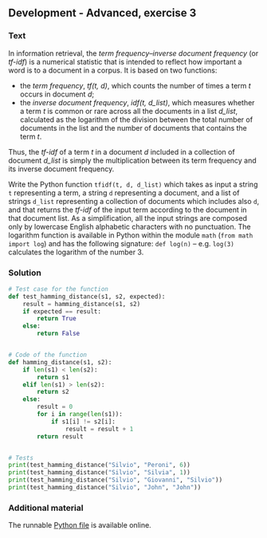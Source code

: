 ## Development - Advanced, exercise 3

### Text
In information retrieval, the *term frequency–inverse document frequency* (or *tf-idf*) is a numerical statistic that is intended to reflect how important a word is to a document in a corpus. It is based on two functions:

* the *term frequency*, *tf(t, d)*, which counts the number of times a term *t* occurs in document *d*;
* the *inverse document frequency*, *idf(t, d_list)*, which measures whether a term *t* is common or rare across all the documents in a list *d_list*, calculated as the logarithm of the division between the total number of documents in the list and the number of documents that contains the term *t*. 

Thus, the *tf-idf* of a term *t* in a document *d* included in a collection of document *d_list* is simply the multiplication between its term frequency and its inverse document frequency.

Write the Python function `tfidf(t, d, d_list)` which takes as input a string `t` representing a term, a string `d` representing a document, and a list of strings `d_list` representing a collection of documents which includes also `d`, and that returns the *tf-idf* of the input term according to the document in that document list. As a simplification, all the input strings are composed only by lowercase English alphabetic characters with no punctuation. The logarithm function is available in Python within the module `math` (`from math import log`) and has the following signature: `def log(n)` – e.g. `log(3)` calculates the logarithm of the number 3.

### Solution
```python
# Test case for the function
def test_hamming_distance(s1, s2, expected):
    result = hamming_distance(s1, s2)
    if expected == result:
        return True
    else:
        return False


# Code of the function
def hamming_distance(s1, s2):
    if len(s1) < len(s2):
        return s1
    elif len(s1) > len(s2):
        return s2
    else:
        result = 0
        for i in range(len(s1)):
            if s1[i] != s2[i]:
                result = result + 1
        return result


# Tests
print(test_hamming_distance("Silvio", "Peroni", 6))
print(test_hamming_distance("Silvio", "Silvia", 1))
print(test_hamming_distance("Silvio", "Giovanni", "Silvio"))
print(test_hamming_distance("Silvio", "John", "John"))
``` 

### Additional material
The runnable [Python file](exercise_3.py) is available online.
